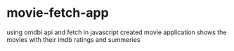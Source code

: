 # movie-fetch-app
using omdbi api and fetch in javascript created movie application
shows the movies with their imdb ratings and summeries
